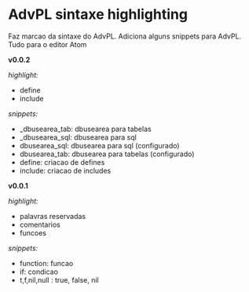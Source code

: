 AdvPL sintaxe highlighting
==========================
Faz marcao da sintaxe do AdvPL. Adiciona alguns snippets para AdvPL. Tudo para o
editor Atom

**v0.0.2**

_highlight:_
- define
- include

_snippets:_
- \_dbusearea_tab: dbusearea para tabelas
- \_dbusearea_sql: dbusearea para sql
- dbusearea_sql:   dbusearea para sql (configurado)
- dbusearea_tab:   dbusearea para tabelas (configurado)
- define:          criacao de defines
- include:         criacao de includes

**v0.0.1**

_highlight:_
- palavras reservadas
- comentarios
- funcoes

_snippets:_
- function: funcao
- if: condicao
- t,f,nil,null : true, false, nil
